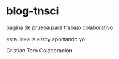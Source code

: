 # blog-tnsci
pagina de prueba para trabajo colaborativo

esta linea la estoy aportando yo

Cristian Toro Colaboración
